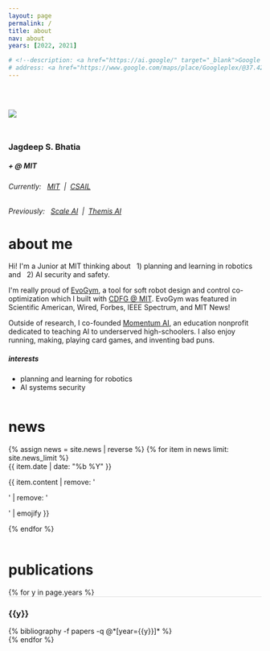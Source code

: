 ```yaml
---
layout: page
permalink: /
title: about
nav: about
years: [2022, 2021]

# <!--description: <a href="https://ai.google/" target="_blank">Google AI</a> -->
# address: <a href="https://www.google.com/maps/place/Googleplex/@37.4220656,-122.0862837,17z/data=!3m1!4b1!4m5!3m4!1s0x808fba02425dad8f:0x6c296c66619367e0!8m2!3d37.4220656!4d-122.0840897" class="page-description" target="_blank">Googleplex, Mountain View, California, USA </a>
---
```


<!-- <div class="col p-0 pt-4 pb-4">
  <h1 class="pb-3 title text-left font-weight-bold" id="ABOUT">Jagdeep Singh Bhatia</h1>
  <h6 class="m-0 mb-2" style="font-size: 0.83em;">{{ page.description }}</h6>
  {% if page.address %}
      <h6 class="m-0 mb-2" style="font-size: 0.83em;">{{ page.address }}</h6>
  {% endif %}
</div> -->

<!-- Introduction -->

<div style="display: flex; flex-wrap: wrap; margin-top: 60px;">
  <div class='about-row'>
    <div class='about-column image-about-column'>
      <div style="width: 60%; padding-bottom: 25px">
        <div class="image-cropper">
          <img class="profile-img img-responsive" src="{{ 'me.jpg' | prepend: '/assets/img/' | prepend: site.baseurl | prepend: site.url }}">
        </div>
      </div>
      <h3 class="pb-1" id="ABOUT">Jagdeep S. Bhatia</h3>
      <h5 class="pb-3"><i class="fas fa-robot"></i> + <i class="fas fa-project-diagram"></i> @ MIT</h5>
      <div style="">
        <h6 class="pb-1 text-left">Currently:&nbsp;&nbsp;
          <a href="https://www.mit.edu/" target="_blank">MIT</a>&nbsp;&nbsp;|&nbsp;
          <a href="https://www.csail.mit.edu/" target="_blank">CSAIL</a>
        </h6>
        <h6 class="pb-1 text-left">Previously:&nbsp;&nbsp;
          <a href="https://scale.com/" target="_blank">Scale AI</a>&nbsp;&nbsp;|&nbsp;
          <a href="https://themisai.io/" target="_blank">Themis AI</a>
        </h6>
      </div>
    </div>
    <div class='about-column summary-about-column'>
      <h1 class="title mb-4 p-0">about me</h1>
      <p>
        Hi! I'm a Junior at MIT thinking about &nbsp; 1) planning and learning in robotics and  &nbsp; 2) AI security and safety.
      </p>
      <p>
        I'm really proud of 
        <a href="https://evolutiongym.github.io/" target="_blank">EvoGym</a>, 
        a tool for soft robot design and control co-optimization which I built with 
        <a href="https://cdfg.mit.edu/" target="_blank">CDFG @ MIT</a>.
        EvoGym was featured in Scientific American, Wired, Forbes, IEEE Spectrum, and MIT News!
      </p>
      <p>
        Outside of research, I co-founded 
        <a href="https://momentumai.org/" target="_blank">Momentum AI</a>, 
        an education nonprofit dedicated to teaching AI to underserved high-schoolers. I also enjoy running, making, playing card games, and inventing bad puns.
      </p>
      <h5 class="pt-1 font-weight-bold">interests</h5>
      <ul>
        <li>planning and learning for robotics</li>
        <li>AI systems security</li>
      </ul>
    </div>
  </div>
</div>

<!-- Introduction -->

<!-- <div style="display: flex; flex-wrap: wrap;">
    <div class="text-justify p-0">
        <div class="col-xs-12 col-sm-6 p-0 pt-2 pb-sm-2 pb-4 pl-sm-4 text-center" style="float: right;">
          <img class="profile-img img-responsive" style="width: 90%;" src="{{ 'me.jpg' | prepend: '/assets/img/' | prepend: site.baseurl | prepend: site.url }}">
        </div>

        <p>
            Hey there! I'm Jagdeep, a sophomore at MIT studying computer science. 
        </p>

        <p>
            I'm interested in thinking about some of the more nuanced problems in AI (interpretability, robustness, generalizability) and applying those ideas to designing intelligent embodied systems. I'm really proud of 
            <a href="https://evolutiongym.github.io/" target="_blank">EvoGym</a>,
            a benchmark for design and control co-optimization for voxel-based soft robots which I built with the 
            <a href="https://cdfg.mit.edu/" target="_blank">Computational Design and Fabrication Group</a>
            at MIT. I spent this winter designing debiasing algorithms at 
            <a href="https://themisai.io/" target="_blank">Themis AI</a>,
            and this summer, I'll be working on similar challenges at 
            <a href="https://scale.com/" target="_blank">Scale</a>. My work has been featured in Scientific American, Wired, Forbes, IEEE Spectrum, and MIT News. 
        </p>
    </div>
</div>

<div class="col text-justify p-0">
    <p>
        In my free time I love running, playing card games, and making bad puns.
    </p>
</div> -->

<!-- News -->

<div class="news mt-3 p-0" id="NEWS">
  <h1 class="title mb-4 p-0">news</h1>
  {% assign news = site.news | reverse %}
  {% for item in news limit: site.news_limit %}
    <div class="row p-0">
      <div class="col-sm-2 p-0">
        <!-- <span class="badge light-green darken-1 font-weight-bold text-uppercase align-middle date ml-3">
          {{ item.date | date: "%b %-d, %Y" }}
        </span> -->
        <span class="badge burgundy font-weight-bold text-uppercase align-middle date ml-3">
          {{ item.date | date: "%b %Y" }}
        </span>
      </div>
      <div class="col-sm-10 mt-2 mt-sm-0 ml-3 ml-md-0 p-0 font-weight-light text">
        <p>{{ item.content | remove: '<p>' | remove: '</p>' | emojify }}</p>
      </div>
    </div>
  {% endfor %}
</div>

<!-- publications -->

<br/>
<div class="news mt-3 p-0" id="PUB">
  <h1 class="title mb-4 p-0">publications</h1>
  {% for y in page.years %}
    <div class="row m-0 p-0" style="border-top: 1px solid #ddd; flex-direction: row-reverse;">
      <div class="col-sm-1 mt-2 p-0 pr-1">
        <h3 class="bibliography-year">{{y}}</h3>
      </div>
      <div class="col-sm-11 p-0">
        {% bibliography -f papers -q @*[year={{y}}]* %}
      </div>
    </div>
  {% endfor %}
</div>